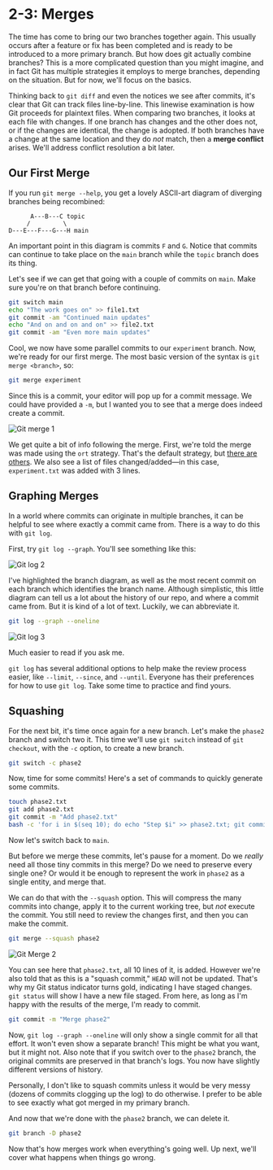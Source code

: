 # 2-3: Merges

The time has come to bring our two branches together again. This usually occurs after a feature or fix has been completed and is ready to be introduced to a more primary branch. But how does git actually combine branches? This is a more complicated question than you might imagine, and in fact Git has multiple strategies it employs to merge branches, depending on the situation. But for now, we'll focus on the basics.

Thinking back to `git diff` and even the notices we see after commits, it's clear that Git can track files line-by-line. This linewise examination is how Git proceeds for plaintext files. When comparing two branches, it looks at each file with changes. If one branch has changes and the other does not, or if the changes are identical, the change is adopted. If both branches have a change at the same location and they do _not_ match, then a **merge conflict** arises. We'll address conflict resolution a bit later.

## Our First Merge

If you run `git merge --help`, you get a lovely ASCII-art diagram of diverging branches being recombined:

```
      A---B---C topic
     /         \
D---E---F---G---H main
```

An important point in this diagram is commits `F` and `G`. Notice that commits can continue to take place on the `main` branch while the `topic` branch does its thing.

Let's see if we can get that going with a couple of commits on `main`. Make sure you're on that branch before continuing.

```bash
git switch main
echo "The work goes on" >> file1.txt
git commit -am "Continued main updates"
echo "And on and on and on" >> file2.txt
git commit -am "Even more main updates"
```

Cool, we now have some parallel commits to our `experiment` branch. Now, we're ready for our first merge. The most basic version of the syntax is `git merge <branch>`, so:

```bash
git merge experiment
```

Since this is a commit, your editor will pop up for a commit message. We could have provided a `-m`, but I wanted you to see that a merge does indeed create a commit.

![Git merge 1](/img/git-merge-1.png)

We get quite a bit of info following the merge. First, we're told the merge was made using the `ort` strategy. That's the default strategy, but [there are others](https://git-scm.com/docs/merge-strategies). We also see a list of files changed/added—in this case, `experiment.txt` was added with 3 lines.

## Graphing Merges

In a world where commits can originate in multiple branches, it can be helpful to see where exactly a commit came from. There is a way to do this with `git log`.

First, try `git log --graph`. You'll see something like this:

![Git log 2](/img/git-log-2.png)

I've highlighted the branch diagram, as well as the most recent commit on each branch which identifies the branch name. Although simplistic, this little diagram can tell us a lot about the history of our repo, and where a commit came from. But it is kind of a lot of text. Luckily, we can abbreviate it. 

```bash
git log --graph --oneline
```


![Git log 3](/img/git-log-3.png)

Much easier to read if you ask me.


`git log` has several additional options to help make the review process easier, like `--limit`, `--since`, and `--until`. Everyone has their preferences for how to use `git log`. Take some time to practice and find yours.


## Squashing

For the next bit, it's time once again for a new branch. Let's make the `phase2` branch and switch two it. This time we'll use `git switch` instead of `git checkout`, with the `-c` option, to create a new branch.


```bash
git switch -c phase2
```

Now, time for some commits! Here's a set of commands to quickly generate some commits.


```bash
touch phase2.txt
git add phase2.txt
git commit -m "Add phase2.txt"
bash -c 'for i in $(seq 10); do echo "Step $i" >> phase2.txt; git commit -am "Step $i"; done'
```

Now let's switch back to `main`.

But before we merge these commits, let's pause for a moment. Do we _really_ need all those tiny commits in this merge? Do we need to preserve every single one? Or would it be enough to represent the work in `phase2` as a single entity, and merge that. 

We can do that with the `--squash` option. This will compress the many commits into change, apply it to the current working tree, but _not_ execute the commit. You still need to review the changes first, and then you can make the commit.

```bash
git merge --squash phase2
```

![Git Merge 2](/img/git-merge-2.png)

You can see here that `phase2.txt`, all 10 lines of it, is added. However we're also told that as this is a "squash commit," `HEAD` will not be updated. That's why my Git status indicator turns gold, indicating I have staged changes. `git status` will show I have a new file staged. From here, as long as I'm happy with the results of the merge, I'm ready to commit.

```bash
git commit -m "Merge phase2"
```

Now, `git log --graph --oneline` will only show a single commit for all that effort. It won't even show a separate branch! This might be what you want, but it might not. Also note that if you switch over to the `phase2` branch, the original commits are preserved in that branch's logs. You now have slightly different versions of history.

Personally, I don't like to squash commits unless it would be very messy (dozens of commits clogging up the log) to do otherwise. I prefer to be able to see exactly what got merged in my primary branch.

And now that we're done with the `phase2` branch, we can delete it.

```bash
git branch -D phase2
```

Now that's how merges work when everything's going well. Up next, we'll cover what happens when things go wrong.

